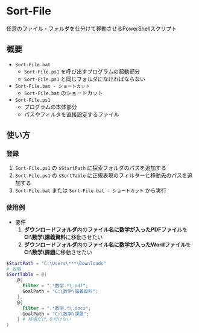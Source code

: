 # Sort-File
任意のファイル・フォルダを仕分けて移動させるPowerShellスクリプト

## 概要
- `Sort-File.bat`
  - `Sort-File.ps1` を呼び出すプログラムの起動部分
  - `Sort-File.ps1` と同じフォルダになければならない
- `Sort-File.bat - ショートカット`
  - `Sort-File.bat` のショートカット
- `Sort-File.ps1`
  - プログラムの本体部分
  - パスやフィルタを直接設定するファイル

## 使い方
### 登録
1. `Sort-File.ps1` の `$StartPath` に探索フォルダのパスを追加する
2. `Sort-File.ps1` の `$SortTable` に正規表現のフィルターと移動先のパスを追加する
3. `Sort-File.bat` または `Sort-File.bat - ショートカット` から実行

### 使用例
- 要件
  1. **ダウンロードフォルダ**内の**ファイル名に数学が入ったPDFファイル**を**C:\数学\講義資料**に移動させたい
  2. **ダウンロードフォルダ**内の**ファイル名に数学が入ったWordファイル**を**C:\数学\課題**に移動させたい
```PowerShell
$StartPath = "C:\Users\***\Downloads"
# 省略
$SortTable = @(
    @{
      Filter = ".*数学.*\.pdf";
      GoalPath = "C:\数学\講義資料";
    },
    @{
      Filter = ".*数学.*\.docx";
      GoalPath = "C:\数学\課題";
    } # 終端だけ,を付けない
)
```
